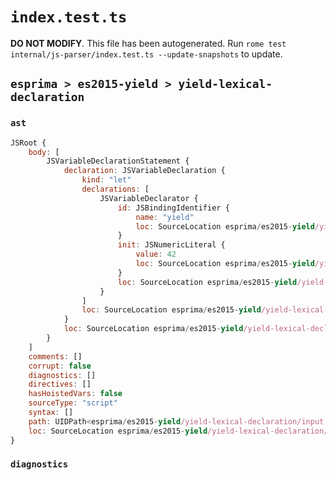 # `index.test.ts`

**DO NOT MODIFY**. This file has been autogenerated. Run `rome test internal/js-parser/index.test.ts --update-snapshots` to update.

## `esprima > es2015-yield > yield-lexical-declaration`

### `ast`

```javascript
JSRoot {
	body: [
		JSVariableDeclarationStatement {
			declaration: JSVariableDeclaration {
				kind: "let"
				declarations: [
					JSVariableDeclarator {
						id: JSBindingIdentifier {
							name: "yield"
							loc: SourceLocation esprima/es2015-yield/yield-lexical-declaration/input.js 1:4-1:9 (yield)
						}
						init: JSNumericLiteral {
							value: 42
							loc: SourceLocation esprima/es2015-yield/yield-lexical-declaration/input.js 1:12-1:14
						}
						loc: SourceLocation esprima/es2015-yield/yield-lexical-declaration/input.js 1:4-1:14
					}
				]
				loc: SourceLocation esprima/es2015-yield/yield-lexical-declaration/input.js 1:0-1:15
			}
			loc: SourceLocation esprima/es2015-yield/yield-lexical-declaration/input.js 1:0-1:15
		}
	]
	comments: []
	corrupt: false
	diagnostics: []
	directives: []
	hasHoistedVars: false
	sourceType: "script"
	syntax: []
	path: UIDPath<esprima/es2015-yield/yield-lexical-declaration/input.js>
	loc: SourceLocation esprima/es2015-yield/yield-lexical-declaration/input.js 1:0-2:0
}
```

### `diagnostics`

```

```

